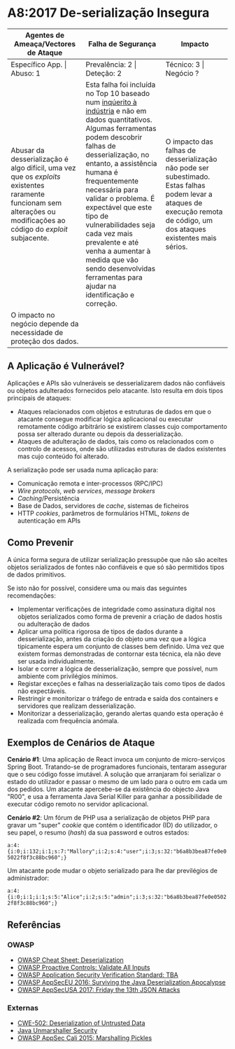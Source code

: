 # A8:2017 De-serialização Insegura

| Agentes de Ameaça/Vectores de Ataque | Falha de Segurança | Impacto |
| -- | -- | -- |
| Específico App. \| Abuso: 1 | Prevalência: 2 \| Deteção: 2 | Técnico: 3 \| Negócio ? |
| Abusar da desserialização é algo difícil, uma vez que os _exploits_ existentes raramente funcionam sem alterações ou modificações ao código do _exploit_ subjacente. | Esta falha foi incluída no Top 10 baseado num [inqúerito à indústria][0xa81] e não em dados quantitativos. Algumas ferramentas podem descobrir falhas de desserialização, no entanto, a assistência humana é frequentemente necessária para validar o problema. É expectável que este tipo de vulnerabilidades seja cada vez mais prevalente e até venha a aumentar à medida que vão sendo desenvolvidas ferramentas para ajudar na identificação e correção. | O impacto das falhas de desserialização não pode ser subestimado. Estas falhas podem levar a ataques de execução remota de código, um dos ataques existentes mais sérios.
O impacto no negócio depende da necessidade de proteção dos dados. |

## A Aplicação é Vulnerável?

Aplicações e APIs são vulneráveis se desserializarem dados não confiáveis ou
objetos adulterados fornecidos pelo atacante. Isto resulta em dois tipos
principais de ataques:

* Ataques relacionados com objetos e estruturas de dados em que o atacante
  consegue modificar lógica aplicacional ou executar remotamente código
  arbitrário se existirem classes cujo comportamento possa ser alterado durante
  ou depois da desserialização.
* Ataques de adulteração de dados, tais como os relacionados com o controlo de
  acessos, onde são utilizadas estruturas de dados existentes mas cujo conteúdo
  foi alterado.

A serialização pode ser usada numa aplicação para:

* Comunicação remota e inter-processos (RPC/IPC)
* _Wire protocols_, _web services_, _message brokers_
* _Caching_/Persistência
* Base de Dados, servidores de _cache_, sistemas de ficheiros
* HTTP _cookies_, parâmetros de formulários HTML, _tokens_ de autenticação em
  APIs

## Como Prevenir

A única forma segura de utilizar serialização pressupõe que não são aceites
objetos serializados de fontes não confiáveis e que só são permitidos tipos de
dados primitivos.

Se isto não for possível, considere uma ou  mais das seguintes recomendações:

* Implementar verificações de integridade como assinatura digital nos objetos
  serializados como forma de prevenir a criação de dados hostis ou adulteração
  de dados
* Aplicar uma política rigorosa de tipos de dados durante a desserialização,
  antes da criação do objeto uma vez que a lógica tipicamente espera um conjunto
  de classes bem definido. Uma vez que existem formas demonstradas de contornar
  esta técnica, ela não deve ser usada individualmente.
* Isolar e correr a lógica de desserialização, sempre que possível, num ambiente
  com privilégios mínimos.
* Registar exceções e falhas na desserialização tais como tipos de dados não
  expectáveis.
* Restringir e monitorizar o tráfego de entrada e saída dos containers e
  servidores que realizam desserialização.
* Monitorizar a desserialização, gerando alertas quando esta operação é
  realizada com frequência anómala.

## Exemplos de Cenários de Ataque

**Cenário #1**: Uma aplicação de React invoca um conjunto de micro-serviços
Spring Boot. Tratando-se de programadores funcionais, tentaram assegurar que o
seu código fosse imutável. A solução que arranjaram foi serializar o estado do
utilizador e passar o mesmo de um lado para o outro em cada um dos pedidos. Um
atacante apercebe-se da existência do objecto Java "R00", e usa a ferramenta
Java Serial Killer para ganhar a possibilidade de executar código remoto no
servidor aplicacional.

**Cenário #2**: Um fórum de PHP usa a serialização de objetos PHP para gravar um
"super" _cookie_ que contém o identificador (ID) do utilizador, o seu papel, o
resumo (_hash_) da sua password e outros estados:

`a:4:{i:0;i:132;i:1;s:7:"Mallory";i:2;s:4:"user";i:3;s:32:"b6a8b3bea87fe0e05022f8f3c88bc960";}`

Um atacante pode mudar o objeto serializado para lhe dar previlégios de
administrador:

`a:4:{i:0;i:1;i:1;s:5:"Alice";i:2;s:5:"admin";i:3;s:32:"b6a8b3bea87fe0e05022f8f3c88bc960";}`

## Referências

### OWASP

* [OWASP Cheat Sheet: Deserialization][0xa82]
* [OWASP Proactive Controls: Validate All Inputs][0xa83]
* [OWASP Application Security Verification Standard: TBA][0xa84]
* [OWASP AppSecEU 2016: Surviving the Java Deserialization Apocalypse][0xa85]
* [OWASP AppSecUSA 2017: Friday the 13th JSON Attacks][0xa86]

### Externas

* [CWE-502: Deserialization of Untrusted Data][0xa87]
* [Java Unmarshaller Security][0xa88]
* [OWASP AppSec Cali 2015: Marshalling Pickles][0xa89]

[0xa81]: https://owasp.blogspot.com/2017/08/owasp-top-10-2017-project-update.html
[0xa82]: https://www.owasp.org/index.php/Deserialization_Cheat_Sheet
[0xa83]: https://www.owasp.org/index.php/OWASP_Proactive_Controls#4:_Validate_All_Inputs
[0xa84]: https://www.owasp.org/index.php/Category:OWASP_Application_Security_Verification_Standard_Project#tab=Home
[0xa85]: https://speakerdeck.com/pwntester/surviving-the-java-deserialization-apocalypse
[0xa86]: https://speakerdeck.com/pwntester/friday-the-13th-json-attacks
[0xa87]: https://cwe.mitre.org/data/definitions/502.html
[0xa88]: https://github.com/mbechler/marshalsec
[0xa89]: http://frohoff.github.io/appseccali-marshalling-pickles/ 

[1]: https://owasp.blogspot.com/2017/08/owasp-top-10-2017-project-update.html

